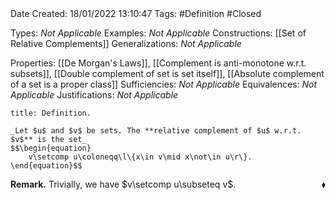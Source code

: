 <br />
<br />

Date Created: 18/01/2022 13:10:47
Tags: #Definition #Closed 

Types: _Not Applicable_
Examples: _Not Applicable_ 
Constructions: [[Set of Relative Complements]]
Generalizations: _Not Applicable_

Properties: [[De Morgan's Laws]], [[Complement is anti-monotone w.r.t. subsets]], [[Double complement of set is set itself]], [[Absolute complement of a set is a proper class]]
Sufficiencies: _Not Applicable_
Equivalences: _Not Applicable_
Justifications: _Not Applicable_

``` ad-Definition
title: Definition.

_Let $u$ and $v$ be sets. The **relative complement of $u$ w.r.t. $v$** is the set_
$$\begin{equation}
    v\setcomp u\coloneqq\l\{x\in v\mid x\not\in u\r\}.
\end{equation}$$

```

**Remark.** Trivially, we have $v\setcomp u\subseteq v$.<span style="float:right;">$\blacklozenge$</span>
